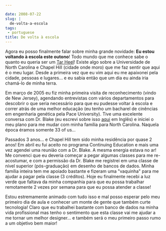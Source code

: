 ```yaml
---

date: 2008-07-22
slug: |
  de-volta-a-escola
tags:
 - portuguese
title: De volta à escola
---
```


Agora eu posso finalmente falar sobre minha grande novidade: **Eu estou
voltando à escola este outono**! Todo mundo que me conhece sabe o quanto
eu queria ser um [Tar
Heel](http://en.wikipedia.org/wiki/North_Carolina_Tar_Heels)! Existe
algo sobre a Universidade de North Carolina e Chapel Hill (cidade onde
moro) que me faz sentir que aqui é o meu lugar. Desde a primeira vez que
eu vim aqui eu me apaixonei pela cidade, pessoas e lugares... e eu sabia
então que um dia eu ainda iria chamá-lo de minha terra.

Em março de 2005 eu fiz minha primeira visita de reconhecimento (vindo
de New Jersey), agendando entrevistas com vários departamentos para
descobrir o que seria necessário para que eu pudesse voltar à escola e
correr atrás de uma melhor educação (eu tenho um bacharel de cinências
em engenharia genética pela Pace University). Tive uma excelente
conversa com Dr. Blake (eu escrevi sobre isso
[aqui](http://www.ogmaciel.com/?p=16) em Inglês) e iniciei o meu plano
para me mudar com minha família para North Carolina. Naquela época
éramos somente 33 of us...

Passados 3 anos... e Chapel Hill tem sido minha residência por quase 2
anos! Em abril eu fui aceito no programa Continuing Education e mais uma
vez agendei uma reunião com a Dr. Blake. A mesma energia estava no ar!
Me convenci que eu deveria começar a pegar algumas classes para me
re-acostumar, e com a permissão da Dr. Blake me registrei em uma classe
de nível superior (pós-graduação) em desenho de bancos de dados. Minha
família inteira tem me apoiado bastante e fizeram uma "vaquinha" para me
ajudar a pagar pela classe (3 créditos). Hoje eu finalmente recebi a luz
verde que faltava da minha companhia para que eu possa trabalhar
remotamente 2 vezes por semana para que eu possa atender a classe!

Estou estremamente animado com tudo isso e mal posso esperar pelo meu
primeiro dia de aula e conhecer um monte de gente que também curte
tecnologia! Claro que eu trabalhei bastante com banco de dados na minha
vida profissional mas tenho o sentimento que esta classe vai me ajudar a
me tornar um melhor designer... e também será o meu primeiro passo rumo
a um objetivo bem maior!
